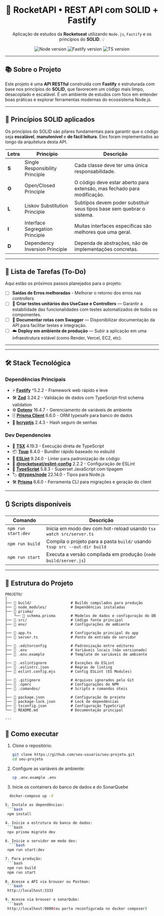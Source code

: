 <h1 align="center">
  🚀 RocketAPI • REST API com SOLID + Fastify
</h1>

<p align="center">
  Aplicação de estudos da <strong>Rocketseat</strong> utilizando <code>Node.js</code>, <code>Fastify</code> e os princípios do <strong>SOLID</strong>. 💡
</p>

<p align="center">
  <img src="https://img.shields.io/badge/node-v23.0.0-brightgreen" alt="Node version" />
  <img src="https://img.shields.io/badge/Fastify-%5E5.2.2-blue" alt="Fastify version" />
  <img src="https://img.shields.io/badge/TypeScript-%5E5.8.3-blueviolet" alt="TS version" />
</p>

---

## 📚 Sobre o Projeto

Este projeto é uma **API RESTful** construída com **Fastify** e estruturada com base nos princípios do **SOLID**, que favorecem um código mais limpo, desacoplado e escalável. É um ambiente de estudos com foco em entender boas práticas e explorar ferramentas modernas do ecossistema Node.js.

---

## 🧠 Princípios SOLID aplicados

Os princípios do SOLID são pilares fundamentais para garantir que o código seja **escalável**, **manutenível** e **de fácil leitura**. Eles foram implementados ao longo da arquitetura desta API.

| Letra | Princípio                       | Descrição                                                               |
| ----- | ------------------------------- | ----------------------------------------------------------------------- |
| **S** | Single Responsibility Principle | Cada classe deve ter uma única responsabilidade.                        |
| **O** | Open/Closed Principle           | O código deve estar aberto para extensão, mas fechado para modificação. |
| **L** | Liskov Substitution Principle   | Subtipos devem poder substituir seus tipos base sem quebrar o sistema.  |
| **I** | Interface Segregation Principle | Muitas interfaces específicas são melhores que uma geral.               |
| **D** | Dependency Inversion Principle  | Dependa de abstrações, não de implementações concretas.                 |

---

## 📌 Lista de Tarefas (To-Do)

Aqui estão os próximos passos planejados para o projeto:

- [ ] **Saídas de Erros melhoradas** - Melhorar o retorno dos erros nas controllers
- [ ] 🧪 **Criar testes unitários dos UseCase e Controllers** — Garantir a estabilidade das funcionalidades com testes automatizados de todos os componentes.
- [ ] 📄 **Documentar rotas com Swagger** — Disponibilizar documentação da API para facilitar testes e integração.
- [ ] ☁️ **Deploy em ambiente de produção** — Subir a aplicação em uma infraestrutura estável (como Render, Vercel, EC2, etc).

---


---
## 🛠️ Stack Tecnológica

### Dependências Principais
- ⚡ **[Fastify](https://www.fastify.io/)** ^5.2.2 - Framework web rápido e leve
- 🛠️ **[Zod](https://zod.dev/)** 3.24.2 - Validação de dados com TypeScript-first schema validation
- ⚙️ **[Dotenv](https://github.com/motdotla/dotenv)** 16.4.7 - Gerenciamento de variáveis de ambiente
- 🗄️ **[Prisma Client](https://www.prisma.io/)** 6.6.0 - ORM typesafe para banco de dados
- 🔐 **[bcryptjs](https://github.com/dcodeIO/bcrypt.js)** 2.4.3 - Hash seguro de senhas

### Dev Dependencies
- 🔁 **[TSX](https://github.com/esbuild-kit/tsx)** 4.19.3 - Execução direta de TypeScript
- 📦 **[Tsup](https://tsup.egoist.dev/)** 8.4.0 - Bundler rápido baseado no esbuild
- 🧹 **[ESLint](https://eslint.org/)** 9.24.0 - Linter para padronização de código
- 🎨 **[@rocketseat/eslint-config](https://github.com/Rocketseat/eslint-config-rocketseat)** 2.2.2 - Configuração de ESLint
- 📝 **[TypeScript](https://www.typescriptlang.org/)** 5.8.3 - Superset JavaScript com tipagem
- 🏷️ **[@types/node](https://www.npmjs.com/package/@types/node)** 22.14.0 - Tipos para Node.js
- 🛠️ **[Prisma](https://www.prisma.io/)** 6.6.0 - Ferramenta CLI para migrações e geração do client

---

## 🔃 Scripts disponíveis

| Comando             | Descrição                                                                 |
| ------------------- | ------------------------------------------------------------------------- |
| `npm run start:dev` | Inicia em modo dev com hot-reload usando `tsx watch src/server.ts`        |
| `npm run build`     | Compila o projeto para a pasta `build/` usando `tsup src --out-dir build` |
| `npm run start`     | Executa a versão compilada em produção (`node build/server.js`)           |

---

## 📂 Estrutura do Projeto

```text
PROJETO/
│
├── 📁 build/                  # Builds compilados para produção
├── 📁 node_modules/           # Dependências instaladas
├── 📁 prisma/                 
│   └── 📄 schema.prisma       # Modelos de dados e configuração do DB
├── 📁 src/                    # Código fonte principal
├── 📁 env/                    # Configurações de ambiente
│
├── 📄 app.ts                  # Configuração principal do app
├── 📄 server.ts               # Ponto de entrada do servidor
│
├── 📄 .editorconfig           # Padronização entre editores
├── 📄 .env                    # Variáveis locais (não versionado)
├── 📄 .env.example            # Template de variáveis de ambiente
│
├── 📄 .eslintignore           # Exceções do ESLint
├── 📄 .eslintrc.json          # Regras de linting
├── 📄 eslint.config.mjs       # Config ESLint (ES Modules)
│
├── 📄 .gitignore              # Arquivos ignorados pelo Git
├── 📄 .npmrc                  # Configurações do NPM
├── 📁 .comandos/              # Scripts e comandos úteis
│
├── 📄 package.json            # Configuração do projeto
├── 📄 package-lock.json       # Lock de dependências
├── 📄 tsconfig.json           # Configuração TypeScript
└── 📄 README.md               # Documentação principal

---
```
## 🚀 Como executar

1. Clone o repositório:
   ```bash
   git clone https://github.com/seu-usuario/seu-projeto.git
   cd seu-projeto

2. Configure as variáveis de ambiente:
   ```bash
   cp .env.example .env

3. Inicie os containers do banco de dados e do SonarQuebe
  ```bash
    docker-compose up -d
   
5. Instale as dependências:
   ```bash
   npm install

4. Inicie a estrutura do banco de dados:
   ```bash
   npx prisma migrate dev

6. Inicie o servidor em modo dev:
    ```bash
   npm run start:dev

7. Para produção:
   ```bash
   npm run build
   npm run start
   
8. Acesse a API via brouser ou Postman: 
   ```bash
   http://localhost:3333

9. Acesse via brouser o sonarQube: 
   ```bash
   http://localhost:9000(ou porta reconfigurada no docker composer)



